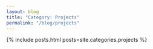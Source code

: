 ```yaml
---
layout: blog
title: "Category: Projects"
permalink: "/blog/projects"
---
```


{% include posts.html posts=site.categories.projects %}

